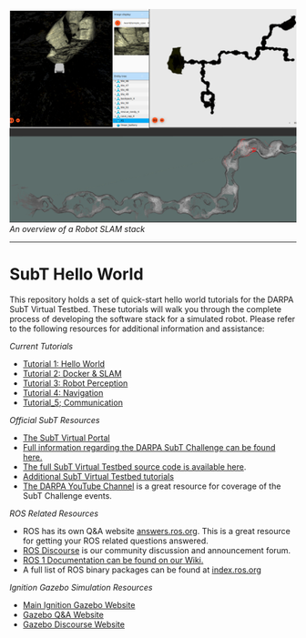 
![Overview](./posts/images/overview_2.png)
*An overview of a Robot SLAM stack*

---

SubT Hello World
====

This repository holds a set of quick-start hello world tutorials for the DARPA SubT Virtual Testbed. These tutorials will walk you through the complete process of developing the software stack for a simulated robot. Please refer to the following resources for additional information and assistance:

*Current Tutorials*
* [Tutorial 1: Hello World](https://github.com/osrf/subt_hello_world/blob/master/posts/01_hello_world.md)
* [Tutorial 2: Docker & SLAM](https://github.com/osrf/subt_hello_world/blob/master/posts/02_docker_and_slam.md)
* [Tutorial 3: Robot Perception](https://github.com/osrf/subt_hello_world/blob/master/posts/03_perception.md)
* [Tutorial 4: Navigation](https://github.com/osrf/subt_hello_world/blob/master/posts/04_navigation.md)
* [Tutorial_5; Communication](https://github.com/osrf/subt_hello_world/blob/master/posts/05_communications.md)


*Official SubT Resources*
* [The SubT Virtual Portal](https://www.subtchallenge.world/)
* [Full information regarding the DARPA SubT Challenge can be found here.](https://www.subtchallenge.com/)  
* [The full SubT Virtual Testbed source code is available here](https://github.com/osrf/subt).
* [Additional SubT Virtual Testbed tutorials](https://github.com/osrf/subt/wiki/Tutorials)
* [The DARPA YouTube Channel](https://www.youtube.com/playlist?list=PL6wMum5UsYvYpbhQALOcbhzXYTt3qnzqA) is a great resource for coverage of the SubT Challenge events. 

*ROS Related Resources*
* ROS has its own Q&A website [answers.ros.org](https://answers.ros.org/questions/). This is a great resource for getting your ROS related questions answered.
* [ROS Discourse](https://discourse.ros.org/) is our community discussion and announcement forum.
* [ROS 1 Documentation can be found on our Wiki.](http://wiki.ros.org/) 
* A full list of ROS binary packages can be found at [index.ros.org](https://index.ros.org/)

*Ignition Gazebo Simulation Resources*
* [Main Ignition Gazebo Website](https://ignitionrobotics.org/)
* [Gazebo Q&A Website](https://answers.gazebosim.org/questions/)
* [Gazebo Discourse Website](https://community.gazebosim.org/)
